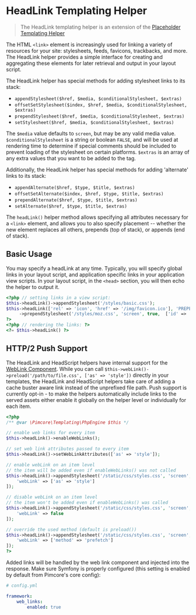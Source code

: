 # HeadLink Templating Helper

> The HeadLink templating helper is an extension of the [Placeholder Templating Helper](./00_Placeholder.md)

The HTML `<link>` element is increasingly used for linking a variety of resources for your site: stylesheets, feeds, 
favicons, trackbacks, and more. The HeadLink helper provides a simple interface for creating and aggregating these 
elements for later retrieval and output in your layout script.

The HeadLink helper has special methods for adding stylesheet links to its stack:

- `appendStylesheet($href, $media, $conditionalStylesheet, $extras)`
- `offsetSetStylesheet($index, $href, $media, $conditionalStylesheet, $extras)`
- `prependStylesheet($href, $media, $conditionalStylesheet, $extras)`
- `setStylesheet($href, $media, $conditionalStylesheet, $extras)`

The `$media` value defaults to `screen`, but may be any valid media value. 
`$conditionalStylesheet` is a string or boolean `FALSE`, and will be used at rendering time to determine 
if special comments should be included to prevent loading of the stylesheet on certain platforms. 
`$extras` is an array of any extra values that you want to be added to the tag.

Additionally, the HeadLink helper has special methods for adding 'alternate' links to its stack:

- `appendAlternate($href, $type, $title, $extras)`
- `offsetSetAlternate($index, $href, $type, $title, $extras)`
- `prependAlternate($href, $type, $title, $extras)`
- `setAlternate($href, $type, $title, $extras)`

The `headLink()` helper method allows specifying all attributes necessary for a `<link>` element, 
and allows you to also specify placement -- whether the new element replaces all others, prepends (top of stack), 
or appends (end of stack).

## Basic Usage

You may specify a headLink at any time. 
Typically, you will specify global links in your layout script, and application specific links in your 
application view scripts. In your layout script, in the `<head>` section, you will then echo the helper to output it.

```php
<?php // setting links in a view script:
$this->headLink()->appendStylesheet('/styles/basic.css'); 
$this->headLink(['rel' => 'icon', 'href' => '/img/favicon.ico'], 'PREPEND')
     ->prependStylesheet('/styles/moz.css', 'screen', true,  ['id' => 'my_stylesheet']);
?>
<?php // rendering the links: ?>
<?= $this->headLink() ?>
```

## HTTP/2 Push Support

The HeadLink and HeadScript helpers have internal support for the [WebLink Component](https://symfony.com/blog/new-in-symfony-3-3-weblink-component).
While you can call `$this->webLink()->preload('/path/to/file.css', ['as' => 'style'])` directly in your templates, the HeadLink
and HeadScript helpers take care of adding a cache buster aware link instead of the unprefixed file path. Push support is
currently opt-in - to make the helpers automatically include links to the served assets either enable it globally on the 
helper level or individually for each item.

```php
<?php
/** @var \Pimcore\Templating\PhpEngine $this */

// enable web links for every item
$this->headLink()->enableWebLinks();

// set web link attributes passed to every item
$this->headLink()->setWebLinkAttributes(['as' => 'style']);

// enable webLink on an item level
// the item will be added even if enableWebLinks() was not called
$this->headLink()->appendStylesheet('/static/css/styles.css', 'screen', false, [
    'webLink' => ['as' => 'style']
]);

// disable webLink on an item level
// the item won't be added even if enableWebLinks() was called
$this->headLink()->appendStylesheet('/static/css/styles.css', 'screen', false, [
    'webLink' => false
]);

// override the used method (default is preload())
$this->headLink()->appendStylesheet('/static/css/styles.css', 'screen', false, [
    'webLink' => ['method' => 'prefetch']
]);
?>
```

Added links will be handled by the web link component and injected into the response. Make sure Symfony is properly configured
(this setting is enabled by default from Pimcore's core config):

```yaml
# config.yml

framework:
    web_links:
        enabled: true
```
